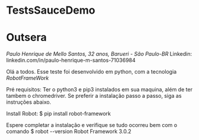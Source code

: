 # TestsSauceDemo
# Outsera

*Paulo Henrique de Mello Santos, 32 anos, Barueri - São Paulo-BR*
Linkedin: linkedin.com/in/paulo-henrique-m-santos-71036984

Olá a todos.
Esse teste foi desenvolvido em python, com a tecnologia *RobotFrameWork*

Pré requisitos:
Ter o python3 e pip3 instalados em sua maquina, além de ter tambem o chromedriver.
Se preferir a instalação passo a passo, siga as instruções abaixo.

Install Robot:
$ pip install robot-framework

Espere completar a instalação e verifique se tudo ocorreu bem com o comando
$ robot --version
Robot Framework 3.0.2 
